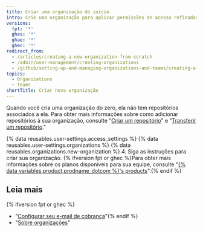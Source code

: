 ```yaml
---
title: Criar uma organização do início
intro: Crie uma organização para aplicar permissões de acesso refinadas aos repositórios.
versions:
  fpt: '*'
  ghes: '*'
  ghae: '*'
  ghec: '*'
redirect_from:
  - /articles/creating-a-new-organization-from-scratch
  - /admin/user-management/creating-organizations
  - /github/setting-up-and-managing-organizations-and-teams/creating-a-new-organization-from-scratch
topics:
  - Organizations
  - Teams
shortTitle: Criar nova organização
---
```


Quando você cria uma organização do zero, ela não tem repositórios associados a ela. Para obter mais informações sobre como adicionar repositórios à sua organização, consulte "[Criar um repositório](/articles/creating-a-new-repository)" e "[Transferir um repositório](/articles/transferring-a-repository)."

{% data reusables.user-settings.access_settings %}
{% data reusables.user-settings.organizations %}
{% data reusables.organizations.new-organization %}
4. Siga as instruções para criar sua organização. {% ifversion fpt or ghec %}Para obter mais informações sobre os planos disponíveis para sua equipe, consulte "[{% data variables.product.prodname_dotcom %}'s products](/articles/githubs-products)".{% endif %}

## Leia mais

{% ifversion fpt or ghec %}
- "[Configurar seu e-mail de cobrança](/articles/setting-your-billing-email)"{% endif %}
- "[Sobre organizações](/articles/about-organizations)"
